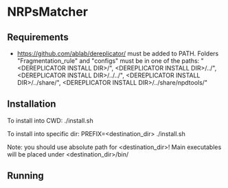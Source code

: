 # NRPsMatcher
## Requirements
   *  https://github.com/ablab/dereplicator/ must be added to PATH. Folders
   "Fragmentation_rule" and "configs" must be in one of the paths:
   "\<DEREPLICATOR INSTALL DIR\>/", \<DEREPLICATOR INSTALL DIR\>/../", \<DEREPLICATOR INSTALL DIR\>/../../",
   \<DEREPLICATOR INSTALL DIR\>/../share/", \<DEREPLICATOR INSTALL DIR\>/../share/npdtools/"

## Installation
To install into CWD: ./install.sh

To install into specific dir: PREFIX=<destination_dir> ./install.sh

Note: you should use absolute path for <destination_dir>! Main executables will be placed under <destination_dir>/bin/

## Running

